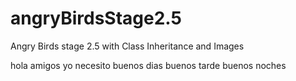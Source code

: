 # angryBirdsStage2.5
Angry Birds stage 2.5 with Class Inheritance and Images

hola amigos yo necesito 
buenos dias
buenos tarde
buenos noches 